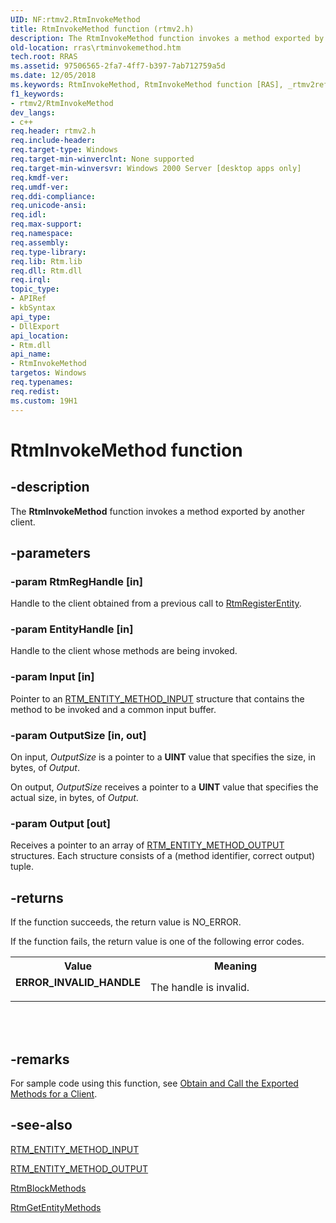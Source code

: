 ```yaml
---
UID: NF:rtmv2.RtmInvokeMethod
title: RtmInvokeMethod function (rtmv2.h)
description: The RtmInvokeMethod function invokes a method exported by another client.
old-location: rras\rtminvokemethod.htm
tech.root: RRAS
ms.assetid: 97506565-2fa7-4ff7-b397-7ab712759a5d
ms.date: 12/05/2018
ms.keywords: RtmInvokeMethod, RtmInvokeMethod function [RAS], _rtmv2ref_rtminvokemethod, rras.rtminvokemethod, rtmv2/RtmInvokeMethod
f1_keywords:
- rtmv2/RtmInvokeMethod
dev_langs:
- c++
req.header: rtmv2.h
req.include-header: 
req.target-type: Windows
req.target-min-winverclnt: None supported
req.target-min-winversvr: Windows 2000 Server [desktop apps only]
req.kmdf-ver: 
req.umdf-ver: 
req.ddi-compliance: 
req.unicode-ansi: 
req.idl: 
req.max-support: 
req.namespace: 
req.assembly: 
req.type-library: 
req.lib: Rtm.lib
req.dll: Rtm.dll
req.irql: 
topic_type:
- APIRef
- kbSyntax
api_type:
- DllExport
api_location:
- Rtm.dll
api_name:
- RtmInvokeMethod
targetos: Windows
req.typenames: 
req.redist: 
ms.custom: 19H1
---
```


# RtmInvokeMethod function


## -description


The 
<b>RtmInvokeMethod</b> function invokes a method exported by another client.


## -parameters




### -param RtmRegHandle [in]

Handle to the client obtained from a previous call to 
<a href="https://docs.microsoft.com/windows/desktop/api/rtmv2/nf-rtmv2-rtmregisterentity">RtmRegisterEntity</a>.


### -param EntityHandle [in]

Handle to the client whose methods are being invoked.


### -param Input [in]

Pointer to an 
<a href="https://docs.microsoft.com/windows/desktop/api/rtmv2/ns-rtmv2-rtm_entity_method_input">RTM_ENTITY_METHOD_INPUT</a> structure that contains the method to be invoked and a common input buffer.


### -param OutputSize [in, out]

On input, <i>OutputSize</i> is a pointer to a <b>UINT</b> value that specifies the size, in bytes, of <i>Output</i>. 




On output, <i>OutputSize</i> receives a pointer to a <b>UINT</b> value that specifies the actual size, in bytes, of <i>Output</i>.


### -param Output [out]

Receives a pointer to an array of 
<a href="https://docs.microsoft.com/windows/desktop/api/rtmv2/ns-rtmv2-rtm_entity_method_output">RTM_ENTITY_METHOD_OUTPUT</a> structures. Each structure consists of a (method identifier, correct output) tuple.


## -returns



If the function succeeds, the return value is NO_ERROR.

If the function fails, the return value is one of the following error codes.

<table>
<tr>
<th>Value</th>
<th>Meaning</th>
</tr>
<tr>
<td width="40%">
<dl>
<dt><b>ERROR_INVALID_HANDLE</b></dt>
</dl>
</td>
<td width="60%">
The handle is invalid.

</td>
</tr>
</table>
 


<div> </div>





## -remarks



For sample code using this function, see 
<a href="https://docs.microsoft.com/windows/desktop/RRAS/obtain-and-call-the-exported-methods-for-a-client">Obtain and Call the Exported Methods for a Client</a>.




## -see-also




<a href="https://docs.microsoft.com/windows/desktop/api/rtmv2/ns-rtmv2-rtm_entity_method_input">RTM_ENTITY_METHOD_INPUT</a>



<a href="https://docs.microsoft.com/windows/desktop/api/rtmv2/ns-rtmv2-rtm_entity_method_output">RTM_ENTITY_METHOD_OUTPUT</a>



<a href="https://docs.microsoft.com/windows/desktop/api/rtmv2/nf-rtmv2-rtmblockmethods">RtmBlockMethods</a>



<a href="https://docs.microsoft.com/windows/desktop/api/rtmv2/nf-rtmv2-rtmgetentitymethods">RtmGetEntityMethods</a>
 

 

